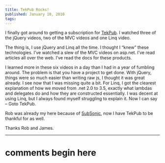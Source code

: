 ```yaml
---
title: TekPub Rocks!
published: January 10, 2010
tags: 
---
```


I finally got around to getting a subscription for [TekPub]. I watched three of the jQuery videos, two of the MVC videos and one Linq video.

The thing is, I use jQuery and Linq all the time. I thought I “knew” these technologies. I’ve watched a slew of the MVC videos on asp.net. I’ve read articles all over the web. I’ve read the docs for these products.

I learned more in these six videos in a day than I had in a year of fumbling around. The problem is that you have a project to get done. With jQuery, things were so much easier than writing raw js, I thought it was great already. I see now that I was missing quite a bit. For Linq, I got the clearest explanation of how we moved from .net 2.0 to 3.5, exactly what lambdas and delegates do and how they are constructed essentially. I was decent at using Linq, but I always found myself struggling to explain it. Now I can say – Goto TekPub.

Rob was already my here because of [SubSonic], now I have TekPub to be thankful for as well.

Thanks Rob and James.

[TekPub]:https://tekpub.com/
[SubSonic]:https://subsonicproject.com/

---
# comments begin here

